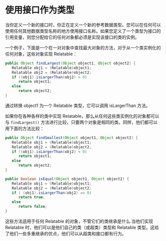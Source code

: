 # 使用接口作为类型
当你定义一个新的接口时，你正在定义一个新的参考数据类型。您可以在任何可以使用任何其他数据类型名称的地方使用接口名称。如果您定义了一个类型为接口的引用变量，则您分配给它的任何对象都必须是实现该接口的类的实例。

一个例子，下面是一个在一对对象中查找最大对象的方法，对于从一个类实例化的任何对象，这些对象实现 Relatable：

```java
public Object findLargest(Object object1, Object object2) {
   Relatable obj1 = (Relatable)object1;
   Relatable obj2 = (Relatable)object2;
   if ((obj1).isLargerThan(obj2) > 0)
      return object1;
   else
      return object2;
}
```

通过转换 object1 为一个 Relatable 类型，它可以调用 isLargerThan 方法。

如果你在各种各样的类中实现 Relatable，那么从任何这些类实例化的对象都可以与 `findLargest()` 方法进行比较，只要两个对象是相同的类。同样，他们都可以用下面的方法比较：

```java
public Object findSmallest(Object object1, Object object2) {
   Relatable obj1 = (Relatable)object1;
   Relatable obj2 = (Relatable)object2;
   if ((obj1).isLargerThan(obj2) < 0)
      return object1;
   else
      return object2;
}

public boolean isEqual(Object object1, Object object2) {
   Relatable obj1 = (Relatable)object1;
   Relatable obj2 = (Relatable)object2;
   if ( (obj1).isLargerThan(obj2) == 0)
      return true;
   else
      return false;
}
```
这些方法适用于任何 Relatable 的对象，不管它们的类继承是什么.当他们实现 Relatable 时，他们可以是他们自己的类（或超类）类型和 Relatable 类型。这给了他们一些多重继承的优点，他们可以从超类和接口都有行为。
